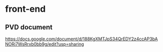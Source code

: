 # front-end
## PVD document
https://docs.google.com/document/d/188KgXMTJpS34QrEDY2z4ccAP3bANORi7WsRrxb0bb9g/edit?usp=sharing

